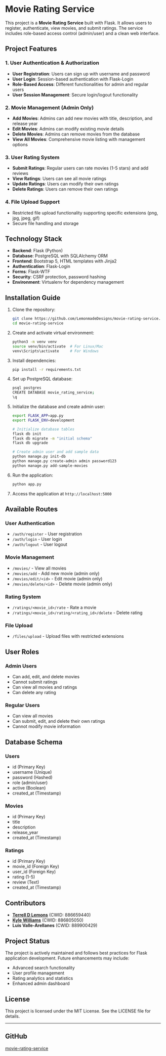 # Movie Rating Service

This project is a **Movie Rating Service** built with Flask. It allows users to register, authenticate, view movies, and submit ratings. The service includes role-based access control (admin/user) and a clean web interface.

## Project Features

### 1. User Authentication & Authorization

- **User Registration**: Users can sign up with username and password
- **User Login**: Session-based authentication with Flask-Login
- **Role-Based Access**: Different functionalities for admin and regular users
- **User Session Management**: Secure login/logout functionality

### 2. Movie Management (Admin Only)

- **Add Movies**: Admins can add new movies with title, description, and release year
- **Edit Movies**: Admins can modify existing movie details
- **Delete Movies**: Admins can remove movies from the database
- **View All Movies**: Comprehensive movie listing with management options

### 3. User Rating System

- **Submit Ratings**: Regular users can rate movies (1-5 stars) and add reviews
- **View Ratings**: Users can see all movie ratings
- **Update Ratings**: Users can modify their own ratings
- **Delete Ratings**: Users can remove their own ratings

### 4. File Upload Support

- Restricted file upload functionality supporting specific extensions (png, jpg, jpeg, gif)
- Secure file handling and storage

## Technology Stack

- **Backend**: Flask (Python)
- **Database**: PostgreSQL with SQLAlchemy ORM
- **Frontend**: Bootstrap 5, HTML templates with Jinja2
- **Authentication**: Flask-Login
- **Forms**: Flask-WTF
- **Security**: CSRF protection, password hashing
- **Environment**: Virtualenv for dependency management

## Installation Guide

1. Clone the repository:

   ```bash
   git clone https://github.com/LemonmadeDesigns/movie-rating-service.git
   cd movie-rating-service
   ```

2. Create and activate virtual environment:

   ```bash
   python3 -m venv venv
   source venv/bin/activate  # For Linux/Mac
   venv\Scripts\activate     # For Windows
   ```

3. Install dependencies:

   ```bash
   pip install -r requirements.txt
   ```

4. Set up PostgreSQL database:

   ```bash
   psql postgres
   CREATE DATABASE movie_rating_service;
   \q
   ```

5. Initialize the database and create admin user:

   ```bash
   export FLASK_APP=app.py
   export FLASK_ENV=development
   
   # Initialize database tables
   flask db init
   flask db migrate -m "initial schema"
   flask db upgrade
   
   # Create admin user and add sample data
   python manage.py init-db
   python manage.py create-admin admin password123
   python manage.py add-sample-movies
   ```

6. Run the application:

   ```bash
   python app.py
   ```

7. Access the application at `http://localhost:5000`

## Available Routes

### User Authentication

- `/auth/register` - User registration
- `/auth/login` - User login
- `/auth/logout` - User logout

### Movie Management

- `/movies/` - View all movies
- `/movies/add` - Add new movie (admin only)
- `/movies/edit/<id>` - Edit movie (admin only)
- `/movies/delete/<id>` - Delete movie (admin only)

### Rating System

- `/ratings/<movie_id>/rate` - Rate a movie
- `/ratings/<movie_id>/rating/<rating_id>/delete` - Delete rating

### File Upload

- `/files/upload` - Upload files with restricted extensions

## User Roles

### Admin Users

- Can add, edit, and delete movies
- Cannot submit ratings
- Can view all movies and ratings
- Can delete any rating

### Regular Users

- Can view all movies
- Can submit, edit, and delete their own ratings
- Cannot modify movie information

## Database Schema

### Users

- id (Primary Key)
- username (Unique)
- password (Hashed)
- role (admin/user)
- active (Boolean)
- created_at (Timestamp)

### Movies

- id (Primary Key)
- title
- description
- release_year
- created_at (Timestamp)

### Ratings

- id (Primary Key)
- movie_id (Foreign Key)
- user_id (Foreign Key)
- rating (1-5)
- review (Text)
- created_at (Timestamp)

## Contributors

- **[Terrell D Lemons](LemonsTerrell@csu.fullerton.edu)** (CWID: 886659440)
- **[Kyle Williams](Kyle.williams953@csu.fullerton.edu)** (CWID: 886805050)
- **Luis Valle-Arellanes** (CWID: 889900429)

## Project Status

The project is actively maintained and follows best practices for Flask application development. Future enhancements may include:

- Advanced search functionality
- User profile management
- Rating analytics and statistics
- Enhanced admin dashboard

## License

This project is licensed under the MIT License. See the LICENSE file for details.

---

## GitHub

[movie-rating-service](https://github.com/LemonmadeDesigns/movie-rating-service)
